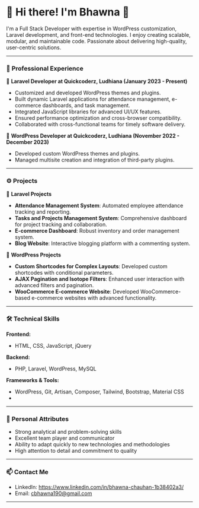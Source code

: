 # 🚀 Hi there! I'm Bhawna 👋

I'm a Full Stack Developer with expertise in WordPress customization, Laravel development, and front-end technologies. I enjoy creating scalable, modular, and maintainable code. Passionate about delivering high-quality, user-centric solutions.

---

### 🔨 **Professional Experience**  
📝 **Laravel Developer at Quickcoderz, Ludhiana (January 2023 - Present)**  
- Customized and developed WordPress themes and plugins.  
- Built dynamic Laravel applications for attendance management, e-commerce dashboards, and task management.  
- Integrated JavaScript libraries for advanced UI/UX features.  
- Ensured performance optimization and cross-browser compatibility.  
- Collaborated with cross-functional teams for timely software delivery.  

📝 **WordPress Developer at Quickcoderz, Ludhiana (November 2022 - December 2023)**  
- Developed custom WordPress themes and plugins.  
- Managed multisite creation and integration of third-party plugins.  

---

### ⚙️ **Projects**  

🔨 **Laravel Projects**  
- **Attendance Management System**: Automated employee attendance tracking and reporting.  
- **Tasks and Projects Management System**: Comprehensive dashboard for project tracking and collaboration.  
- **E-commerce Dashboard**: Robust inventory and order management system.  
- **Blog Website**: Interactive blogging platform with a commenting system.

🔨 **WordPress Projects**  
- **Custom Shortcodes for Complex Layouts**: Developed custom shortcodes with conditional parameters.  
- **AJAX Pagination and Isotope Filters**: Enhanced user interaction with advanced filters and pagination.  
- **WooCommerce E-commerce Website**: Developed WooCommerce-based e-commerce websites with advanced functionality.

---

### 🛠️ **Technical Skills**  
**Frontend:**  
- HTML, CSS, JavaScript, jQuery  

**Backend:**  
- PHP, Laravel, WordPress, MySQL  

**Frameworks & Tools:**  
- WordPress, Git, Artisan, Composer, Tailwind, Bootstrap, Material CSS
- 
---

### 🌱 **Personal Attributes**  
- Strong analytical and problem-solving skills  
- Excellent team player and communicator  
- Ability to adapt quickly to new technologies and methodologies  
- High attention to detail and commitment to quality

---

### 📫 **Contact Me**  
- LinkedIn: https://www.linkedin.com/in/bhawna-chauhan-1b38402a3/
- Email: cbhawna190@gmail.com 

---

